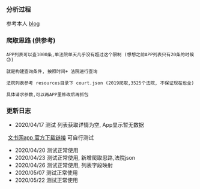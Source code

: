 ### 分析过程

参考本人  [blog](https://blog.csdn.net/weixin_38737912/article/details/105253563)

### 爬取思路 (供参考)

    APP列表可以查1000条,单法院单天几乎没有超过这个限制 (想想之前APP列表只有20条的时候😓)
    
    就是构建查询条件, 按照时间+ 法院进行查询
    
    法院列表参考 resources目录下 court.json (2019爬取,3525个法院, 不保证现在也全)
    
    具体请求参数,可以再APP里修改后再抓包


### 更新日志

- 2020/04/17 测试 列表获取详情为空, App显示暂无数据

​                [文书网app 官方下载链接]( http://wenshu.court.gov.cn/MobilePage/mobile.html)    可自行测试

- 2020/04/20 测试正常使用
- 2020/04/23 测试正常使用, 新增爬取思路,法院json
- 2020/04/26 测试正常使用, 列表字段映射
- 2020/05/07 测试正常使用
- 2020/05/22 测试正常使用